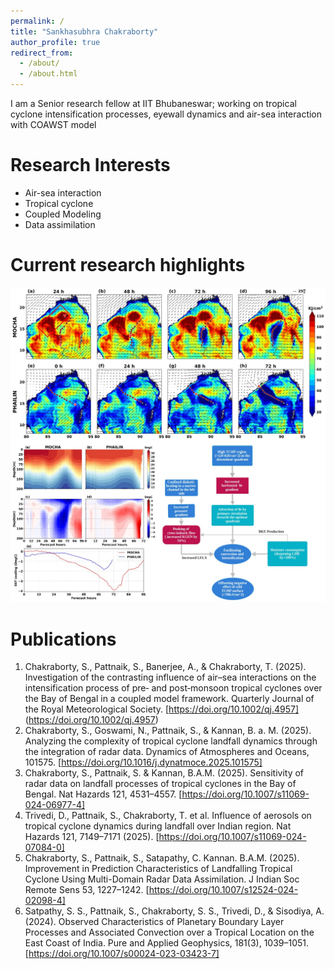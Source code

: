 ```yaml
---
permalink: /
title: "Sankhasubhra Chakraborty"
author_profile: true
redirect_from: 
  - /about/
  - /about.html
---
```


I am a Senior research fellow at IIT Bhubaneswar; working on tropical cyclone intensification processes, eyewall dynamics and air-sea interaction with COAWST model

Research Interests
======
- Air-sea interaction
- Tropical cyclone
- Coupled Modeling
- Data assimilation

Current research highlights
======

![Editing a Markdown file for a talk](/images/qj_merged.jpg)

Publications
======
1. Chakraborty, S., Pattnaik, S., Banerjee, A., & Chakraborty, T. (2025). Investigation of the contrasting influence of air–sea interactions on the intensification process of pre‐ and post‐monsoon tropical cyclones over the Bay of Bengal in a coupled model framework. Quarterly Journal of the Royal Meteorological Society. [https://doi.org/10.1002/qj.4957] (https://doi.org/10.1002/qj.4957)
2. Chakraborty, S., Goswami, N., Pattnaik, S., & Kannan, B. a. M. (2025). Analyzing the complexity of tropical cyclone landfall dynamics through the integration of radar data. Dynamics of Atmospheres and Oceans, 101575. [https://doi.org/10.1016/j.dynatmoce.2025.101575]
3. Chakraborty, S., Pattnaik, S. & Kannan, B.A.M. (2025). Sensitivity of radar data on landfall processes of tropical cyclones in the Bay of Bengal. Nat Hazards 121, 4531–4557. [https://doi.org/10.1007/s11069-024-06977-4]
4. Trivedi, D., Pattnaik, S., Chakraborty, T. et al. Influence of aerosols on tropical cyclone dynamics during landfall over Indian region. Nat Hazards 121, 7149–7171 (2025). [https://doi.org/10.1007/s11069-024-07084-0]
5. Chakraborty, S., Pattnaik, S., Satapathy, C. Kannan. B.A.M. (2025). Improvement in Prediction Characteristics of Landfalling Tropical Cyclone Using Multi-Domain Radar Data Assimilation. J Indian Soc Remote Sens 53, 1227–1242. [https://doi.org/10.1007/s12524-024-02098-4] 
6. Satpathy, S. S., Pattnaik, S., Chakraborty, S. S., Trivedi, D., & Sisodiya, A. (2024). Observed Characteristics of Planetary Boundary Layer Processes and Associated Convection over a Tropical Location on the East Coast of India. Pure and Applied Geophysics, 181(3), 1039–1051. [https://doi.org/10.1007/s00024-023-03423-7]


